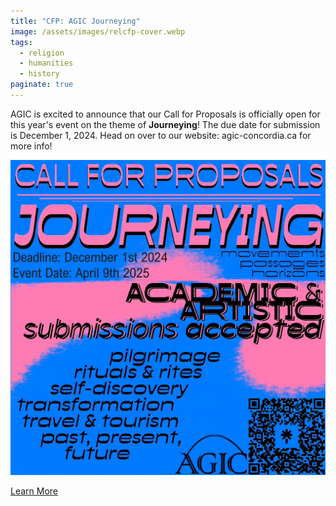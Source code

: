```yaml
---
title: "CFP: AGIC Journeying"
image: /assets/images/relcfp-cover.webp
tags:
  - religion
  - humanities
  - history
paginate: true   
---
```

AGIC is excited to announce that our Call for Proposals is officially open for this year's event on the theme of **Journeying**! The due date for submission is December 1, 2024. Head on over to our website: agic-concordia.ca for more info!

![Flyer](/assets/images/agic.jpg)

[Learn More](https://agic-concordia.ca)